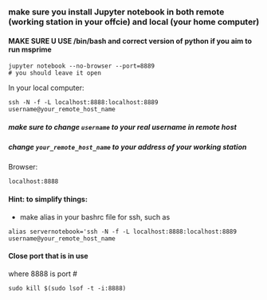 ### make sure you install Jupyter notebook in both remote (working station in your offcie) and local (your home computer)
#### MAKE SURE U USE /bin/bash and correct version of python if you aim to run msprime
```
jupyter notebook --no-browser --port=8889
# you should leave it open
```
In your local computer:
```
ssh -N -f -L localhost:8888:localhost:8889 username@your_remote_host_name
```
##### make sure to change `username` to your real username in remote host
##### change `your_remote_host_name` to your address of your working station
Browser:
```
localhost:8888
```

#### Hint: to simplify things:
* make alias in your bashrc file for ssh, such as 
```
alias servernotebook='ssh -N -f -L localhost:8888:localhost:8889 username@your_remote_host_name
```

#### Close port that is in use
where 8888 is port #
```
sudo kill $(sudo lsof -t -i:8888)  
```

